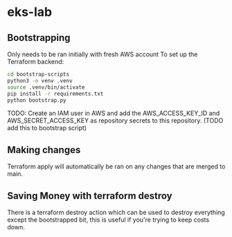 # eks-lab

## Bootstrapping
Only needs to be ran initially with fresh AWS account
To set up the Terraform backend:

```bash
cd bootstrap-scripts
python3 -m venv .venv
source .venv/bin/activate
pip install -r requirements.txt
python bootstrap.py
```

TODO: Create an IAM user in AWS and add the AWS_ACCESS_KEY_ID and AWS_SECRET_ACCESS_KEY as repository secrets to this repository. (TODO add this to bootstrap script)

## Making changes
Terraform apply will automatically be ran on any changes that are merged to main.

## Saving Money with terraform destroy
There is a terraform destroy action which can be used to destroy everything except the bootstrapped bit, this is useful if you're trying to keep costs down.


